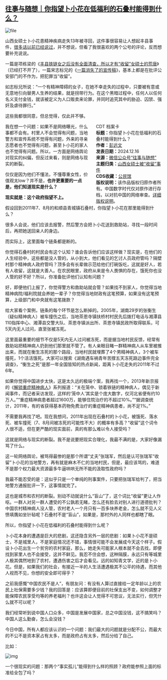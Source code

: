 <!--1734284904000-->
[往事与随想｜你指望卜小花在低福利的石叠村能得到什么？](https://chinadigitaltimes.net/chinese/714025.html)
------

<p><img decoding="async" src="https://chinadigitaltimes.net/chinese/files/2024/12/image-1734283964341.png" alt="file"></p><p>山西女硕士卜小花患精神疾病走失13年被寻回，这件事很容易让人想起丰县事件，<a href="https://mp.weixin.qq.com/s?__biz=MzI1NzEwOTI3OQ==&amp;mid=2648483687&amp;idx=1&amp;sn=2184412647acef861ca0c6a1d709de8c&amp;scene=21#wechat_redirect">很多话以前已经说过</a>，并不想说，但看了我很喜欢的两个公号的评论，反而想要补充说说。  </p><p>一篇是项栋梁的《<a href="https://mp.weixin.qq.com/s?__biz=Mzg4NTc4NjQzNg==&amp;mid=2247492389&amp;idx=1&amp;sn=d57f1df8dcdd1c2ef1997062ba0e5ec1&amp;scene=21#wechat_redirect">丰县铁链女之后没有全面清查，所以才有“收留”女硕士的荒唐</a>》（已经打不开了），一篇宋志标兄的《<a href="https://mp.weixin.qq.com/s?__biz=MjM5MDU4OTYyMQ==&amp;mid=2652012872&amp;idx=1&amp;sn=a4fcdecff5d0f86349009aa07d32168b&amp;scene=21#wechat_redirect">一篇消失了的宣传稿</a>》，基本上都是在批评公安部门的不作为，把犯罪当“收留”。</p><p>如志标兄所说：“一个有精神障碍的女子，在她不幸走失的过程中，只要被有意或无意地引向替男人生养的结果，就是拐带行为。在这个黑暗过程中，任何人以任何名义支付金钱，就该被定义为人口贩卖来论罪，并同时追究其中的胁迫、囚禁、强奸及虐待罪行。”</p><p>这些我都很同意，但总觉得，仅此并不够。  </p><div style="width:42%;float:right;padding-left:20px"><div class="su-spoiler su-spoiler-style-fancy su-spoiler-icon-chevron-circle" data-scroll-offset="0" data-anchor-in-url="no"><div class="su-spoiler-title" tabindex="0" role="button"><span class="su-spoiler-icon"></span>CDT 档案卡</div><div class="su-spoiler-content su-u-clearfix su-u-trim"><strong>标题：</strong>你指望卜小花在低福利的石叠村能得到什么？<br><strong>作者：</strong><a href="https://chinadigitaltimes.net/space/往事与随想" target="_blank">彭远文</a><br><strong>发表日期：</strong>2024.12.16<br><strong>来源：</strong><a href="https://mp.weixin.qq.com/s/eIsAB-xwpKSx-eQCUsZs5Q" target="_blank">微信公众号“往事与随想”</a><br><strong>主题归类：</strong><a href="https://chinadigitaltimes.net/space/山西女硕士被“收留”事件" target="_blank">山西女硕士被“收留”事件</a><br><strong>CDS收藏：</strong><a href="https://chinadigitaltimes.net/space/%E5%85%AC%E6%B0%91%E9%A6%86" target="_blank" rel="noopener">公民馆</a><br><strong>版权说明：</strong>该作品版权归原作者所有。中国数字时代仅对原作进行存档，以对抗中国的网络审查。<a href="https://chinadigitaltimes.net/chinese/copyright">详细版权说明</a>。</div></div></div><p>我在想一个问题：如果不是网络曝光，什么事都不会有。村里人不会觉得有问题，当地警方和宣传系统不觉得有问题，外来的寻亲志愿者也不觉得有问题，甚至卜小花的家人也不觉得有问题。所以，一方面是网络舆论对现实的纠偏，但反过来看，则是网络与现实的断裂。</p><p>仅仅是因为他们不懂法，不懂尊重女性，价值观太low？并不是，<strong>也许更重要的一点是，他们知道现实是什么？</strong></p><p><strong>现实就是：这个政府指望不上。</strong></p><p>假设回到2011年7、8月的和顺县青城镇石叠村，你指望卜小花在那里能得到什么？</p><p>很多人会说，他们应该去报警，然后警方会把卜小花送到救助站，寻找一段时间后，再把她送回亲人的身边。</p><p>而实际上，这里面每个链条都是断的。  </p><p>你觉得石叠村的村民会有这个认知？谁会告诉他们应该这样做？现实是，在他们的人生经验中，这些都是没人管的，从小到大，他们看见的乞讨人员政府管吗？隔壁村那个精神病人政府管吗？顶多会有长辈做示范给他们打碗饭吃，这就是好人，若有人收留，这就是大善人。在农民眼里，政府从来是令人畏惧的存在，饿死你也没人管的好不好？所以，你准备批评他们认知有问题？  </p><p>好，即便他们上报了，你觉得警方和救助站就会管？如果找不到家人，你觉得当地精神病院/福利院就会养她一辈子？你觉得当地财政有这笔预算，如果没有这笔预算，上级部门和中央就有这笔拨款？  </p><p>给大家看个案例，链条的每个环节是怎么断掉的。2005年，湖南29岁的张衡生（疑似精神病人）被车撞伤之后，当地茶恩寺镇扶桥村村民先后拨打电话与湘潭县110指挥中心、湘潭县交警大队、茶恩寺镇派出所、茶恩寺镇民政所取得联系，可5天内无人过问，直至张被冻死。</p><p>这里面最重要的细节不仅是5天内无人过问被冻死，而是据当地村民反馈，经常有救助站把精神病人扔到他们那里就不管了。有人亲眼目睹一群精神病人从车里被推出来，而就在衡生冻死的那个路段，当地村民就埋葬了4个男精神病人，3个被车撞死，1个活活饿死。大家可以搜索《湖南遇车祸青年苦撑五天冻死路边事件完全调查》，“衡生之死”是那一年全国皆知的热点新闻，距离卜小花走失的2011年不过6年。</p><p>如果你觉得中国进步太快，这是太久远的极端个案，我再找一个，2013年新京报的《<a href="https://mp.weixin.qq.com/mp/appmsg/show?__biz=MjM5NzI3NDg4MA==&amp;appmsgid=10000596&amp;itemidx=2&amp;sign=268d0b7d004b3d9cc488a7734cd9d11b&amp;mpshare=1&amp;scene=21&amp;srcid=1215ids8L53M5lW6NvhNuOZA&amp;sharer_shareinfo=8e53f41dc093e5cad9c258a951e7fc11&amp;sharer_shareinfo_first=8e53f41dc093e5cad9c258a951e7fc11#wechat_redirect">解锁重症精神病人</a>》系列报道：“关在笼中、锁着铁链的精神病人，偶见于新闻事件，而记者采访发现，这样的‘笼中人’其实是个庞大数字，仅河北省便有约10万人。”“重症精神病患者超过1600万，能够住院治疗的不超过10%。”“据调查统计，2011年，有的省获得基本药物免费治疗的重症精神病患者，尚不足1%。”</p><p>不需要我再找了吧。现在我想问，2011年出现在石叠村的卜小花，被饿死、落水死、被车撞死（7、8月间被冻死的可能性不大）的概率有多高？“收留”这个词令人很不适，但在更严酷的现实面前，真的有那么难以令人接受吗？</p><p>这就是网络与现实的断裂。我不是说要把现实合理化，我最不满的是，大家好像漏骂了什么。  </p><p>这一轮网络舆论，被骂得最惨的是那个所谓“丈夫”张瑞军，然后是认可张瑞军“收留”卜小花的当地警方，再有就是麻木不仁的当地村民，但是，最应该骂的，难道不是那个权力最大资源最多牛逼哄哄无所不能的汲取性政府吗？</p><p>我最不能忍受的是：这似乎只是一个单纯的刑事案件，只要把张瑞军给判了，把当地警方通报批评一下，这事情就完了。  </p><p>这也是城市和农村的断裂。别动不动就说什么“盲山”了，这个词比“收留”更让人作呕。一群人对另一群人遭受的不公孰若无睹，怎么还有脸去对别人进行道德批判？中国农村精神病人没人管，农村老人一个月只有一百多块养老金，怎么就不见人义愤填膺如坐针毡呢？石叠村不是“盲山”，如果是，那村外的人同样也都瞎了眼。</p><p>所以，你指望卜小花在低福利的石叠村能得到什么呢？</p><p>卜小花本身的遭遇是巨大的悲剧，这还隐含另外一层的悲剧：如果卜小花不是硕士，不是城里人，不是家庭情况还不错，事情很可能不会发展成今天这个样子。假设卜小花出生一个贫穷的农村家庭，那么，她走失可能家人根本就不会去找，即便找到家里人也不会接受，这并不鲜见。我忍不住会想，这种隔膜，永远只有等城里人极其偶然地到了农村，遭遇伤害之后才会看见。远的如知青文学，近的是卜小花。但是，如果我们的社会，有接近一半的人生活遭遇极其不公平的待遇，而其他人视而不见，你想的安全即可得乎？</p><p>之前我感慨“中国农民不是人”，有朋友问：有没有人算过直接给一定年龄以上的农民上社保需要多少钱？我的回答是：应该算即便目前的社保支出不变，如何调整才能保障农民享受均等的养老福利？也许这会让人觉得不可思议，无法实行，但凭什么就不可以呢？</p><p>我们经常听到说中国人口众多，中国是发展中国家，总之中国没钱，这不搞笑吗？中国人这么勤奋，怎么会没钱？</p><p>今日中国，所有人都应该认识的一个问题：我们最大的问题就是分配不公，而最大的不公不是资本家占有太多，而是政府占有太多，然后分给了自己。  </p><p>比如：  </p><p><img decoding="async" src="https://chinadigitaltimes.net/chinese/files/2024/12/post-714025-675f166b9b12e." alt="img"></p><p>一个很现实的问题：那两个“事实孤儿”能得到什么样的照顾？政府能参照上面的标准给全包了吗？</p><div class="addtoany_share_save_container addtoany_content addtoany_content_bottom"><div class="a2a_kit a2a_kit_size_32 addtoany_list" data-a2a-url="https://chinadigitaltimes.net/chinese/714025.html" data-a2a-title="往事与随想｜你指望卜小花在低福利的石叠村能得到什么？"><a class="a2a_button_facebook" href="https://www.addtoany.com/add_to/facebook?linkurl=https%3A%2F%2Fchinadigitaltimes.net%2Fchinese%2F714025.html&amp;linkname=%E5%BE%80%E4%BA%8B%E4%B8%8E%E9%9A%8F%E6%83%B3%EF%BD%9C%E4%BD%A0%E6%8C%87%E6%9C%9B%E5%8D%9C%E5%B0%8F%E8%8A%B1%E5%9C%A8%E4%BD%8E%E7%A6%8F%E5%88%A9%E7%9A%84%E7%9F%B3%E5%8F%A0%E6%9D%91%E8%83%BD%E5%BE%97%E5%88%B0%E4%BB%80%E4%B9%88%EF%BC%9F" title="Facebook" rel="nofollow noopener" target="_blank"></a><a class="a2a_button_twitter" href="https://www.addtoany.com/add_to/twitter?linkurl=https%3A%2F%2Fchinadigitaltimes.net%2Fchinese%2F714025.html&amp;linkname=%E5%BE%80%E4%BA%8B%E4%B8%8E%E9%9A%8F%E6%83%B3%EF%BD%9C%E4%BD%A0%E6%8C%87%E6%9C%9B%E5%8D%9C%E5%B0%8F%E8%8A%B1%E5%9C%A8%E4%BD%8E%E7%A6%8F%E5%88%A9%E7%9A%84%E7%9F%B3%E5%8F%A0%E6%9D%91%E8%83%BD%E5%BE%97%E5%88%B0%E4%BB%80%E4%B9%88%EF%BC%9F" title="Twitter" rel="nofollow noopener" target="_blank"></a><a class="a2a_button_telegram" href="https://www.addtoany.com/add_to/telegram?linkurl=https%3A%2F%2Fchinadigitaltimes.net%2Fchinese%2F714025.html&amp;linkname=%E5%BE%80%E4%BA%8B%E4%B8%8E%E9%9A%8F%E6%83%B3%EF%BD%9C%E4%BD%A0%E6%8C%87%E6%9C%9B%E5%8D%9C%E5%B0%8F%E8%8A%B1%E5%9C%A8%E4%BD%8E%E7%A6%8F%E5%88%A9%E7%9A%84%E7%9F%B3%E5%8F%A0%E6%9D%91%E8%83%BD%E5%BE%97%E5%88%B0%E4%BB%80%E4%B9%88%EF%BC%9F" title="Telegram" rel="nofollow noopener" target="_blank"></a><a class="a2a_button_reddit" href="https://www.addtoany.com/add_to/reddit?linkurl=https%3A%2F%2Fchinadigitaltimes.net%2Fchinese%2F714025.html&amp;linkname=%E5%BE%80%E4%BA%8B%E4%B8%8E%E9%9A%8F%E6%83%B3%EF%BD%9C%E4%BD%A0%E6%8C%87%E6%9C%9B%E5%8D%9C%E5%B0%8F%E8%8A%B1%E5%9C%A8%E4%BD%8E%E7%A6%8F%E5%88%A9%E7%9A%84%E7%9F%B3%E5%8F%A0%E6%9D%91%E8%83%BD%E5%BE%97%E5%88%B0%E4%BB%80%E4%B9%88%EF%BC%9F" title="Reddit" rel="nofollow noopener" target="_blank"></a><a class="a2a_button_whatsapp" href="https://www.addtoany.com/add_to/whatsapp?linkurl=https%3A%2F%2Fchinadigitaltimes.net%2Fchinese%2F714025.html&amp;linkname=%E5%BE%80%E4%BA%8B%E4%B8%8E%E9%9A%8F%E6%83%B3%EF%BD%9C%E4%BD%A0%E6%8C%87%E6%9C%9B%E5%8D%9C%E5%B0%8F%E8%8A%B1%E5%9C%A8%E4%BD%8E%E7%A6%8F%E5%88%A9%E7%9A%84%E7%9F%B3%E5%8F%A0%E6%9D%91%E8%83%BD%E5%BE%97%E5%88%B0%E4%BB%80%E4%B9%88%EF%BC%9F" title="WhatsApp" rel="nofollow noopener" target="_blank"></a><a class="a2a_button_email" href="https://www.addtoany.com/add_to/email?linkurl=https%3A%2F%2Fchinadigitaltimes.net%2Fchinese%2F714025.html&amp;linkname=%E5%BE%80%E4%BA%8B%E4%B8%8E%E9%9A%8F%E6%83%B3%EF%BD%9C%E4%BD%A0%E6%8C%87%E6%9C%9B%E5%8D%9C%E5%B0%8F%E8%8A%B1%E5%9C%A8%E4%BD%8E%E7%A6%8F%E5%88%A9%E7%9A%84%E7%9F%B3%E5%8F%A0%E6%9D%91%E8%83%BD%E5%BE%97%E5%88%B0%E4%BB%80%E4%B9%88%EF%BC%9F" title="Email" rel="nofollow noopener" target="_blank"></a><a class="a2a_button_copy_link" href="https://www.addtoany.com/add_to/copy_link?linkurl=https%3A%2F%2Fchinadigitaltimes.net%2Fchinese%2F714025.html&amp;linkname=%E5%BE%80%E4%BA%8B%E4%B8%8E%E9%9A%8F%E6%83%B3%EF%BD%9C%E4%BD%A0%E6%8C%87%E6%9C%9B%E5%8D%9C%E5%B0%8F%E8%8A%B1%E5%9C%A8%E4%BD%8E%E7%A6%8F%E5%88%A9%E7%9A%84%E7%9F%B3%E5%8F%A0%E6%9D%91%E8%83%BD%E5%BE%97%E5%88%B0%E4%BB%80%E4%B9%88%EF%BC%9F" title="Copy Link" rel="nofollow noopener" target="_blank"></a><a class="a2a_dd addtoany_share_save addtoany_share" href="https://www.addtoany.com/share"></a></div></div>

